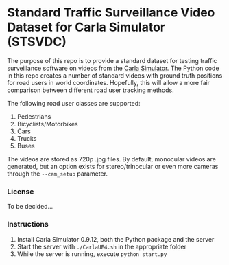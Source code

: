 # Standard Traffic Surveillance Video Dataset for Carla Simulator (STSVDC)

The purpose of this repo is to provide a standard dataset for testing traffic surveillance software on videos from the [Carla Simulator](http://carla.org/). The Python code in this repo creates a number of standard videos with ground truth positions for road users in world coordinates. Hopefully, this will allow a more fair comparison between different road user tracking methods.  

The following road user classes are supported:
1. Pedestrians
1. Bicyclists/Motorbikes
1. Cars
1. Trucks
1. Buses

The videos are stored as 720p .jpg files. By default, monocular videos are generated, but an option exists for stereo/trinocular or even more cameras through the `--cam_setup` parameter. 

### License
To be decided...

### Instructions
1. Install Carla Simulator 0.9.12, both the Python package and the server
1. Start the server with `./CarlaUE4.sh` in the appropriate folder
1. While the server is running, execute `python start.py`